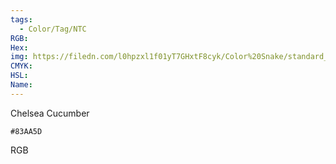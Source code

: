 ```yaml
---
tags:
  - Color/Tag/NTC
RGB:
Hex:
img: https://filedn.com/l0hpzxl1f01yT7GHxtF8cyk/Color%20Snake/standard_csv_to_svg//83AA5D.svg
CMYK:
HSL:
Name:
---
```

Chelsea Cucumber
```palette
#83AA5D
```
RGB
